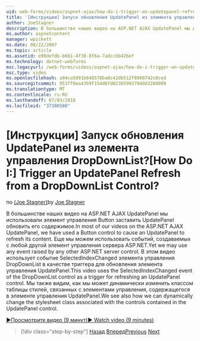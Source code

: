 ```yaml
---
uid: web-forms/videos/aspnet-ajax/how-do-i-trigger-an-updatepanel-refresh-from-a-dropdownlist-control
title: '[Инструкции] Запуск обновления UpdatePanel из элемента управления DropDownList? | Документы Майкрософт'
author: JoeStagner
description: В большинстве наших видео на ASP.NET AJAX UpdatePanel мы использовали элемент управления Button заставить UpdatePanel обновить его содержимое. Еще мы можем использовать любое событие...
ms.author: aspnetcontent
manager: wpickett
ms.date: 08/22/2007
ms.topic: article
ms.assetid: e90defdb-b6b1-4f38-8f6a-7adccbb426ef
ms.technology: dotnet-webforms
msc.legacyurl: /web-forms/videos/aspnet-ajax/how-do-i-trigger-an-updatepanel-refresh-from-a-dropdownlist-control
msc.type: video
ms.openlocfilehash: a94ca5891b848578ba8c42db512f8960742c0ced
ms.sourcegitcommit: 953ff9ea4369f154d6fd0239599279ddd3280009
ms.translationtype: MT
ms.contentlocale: ru-RU
ms.lasthandoff: 07/03/2018
ms.locfileid: "37380588"
---
```

<a name="how-do-i-trigger-an-updatepanel-refresh-from-a-dropdownlist-control"></a><span data-ttu-id="a62ed-105">[Инструкции] Запуск обновления UpdatePanel из элемента управления DropDownList?</span><span class="sxs-lookup"><span data-stu-id="a62ed-105">[How Do I:] Trigger an UpdatePanel Refresh from a DropDownList Control?</span></span>
====================
<span data-ttu-id="a62ed-106">по [(Joe Stagner)](https://github.com/JoeStagner)</span><span class="sxs-lookup"><span data-stu-id="a62ed-106">by [Joe Stagner](https://github.com/JoeStagner)</span></span>

<span data-ttu-id="a62ed-107">В большинстве наших видео на ASP.NET AJAX UpdatePanel мы использовали элемент управления Button заставить UpdatePanel обновить его содержимое.</span><span class="sxs-lookup"><span data-stu-id="a62ed-107">In most of our videos on the ASP.NET AJAX UpdatePanel, we have used a Button control to cause an UpdatePanel to refresh its content.</span></span> <span data-ttu-id="a62ed-108">Еще мы можем использовать событий, создаваемых с любой другой элемент управления сервера ASP.NET.</span><span class="sxs-lookup"><span data-stu-id="a62ed-108">Yet we may use any event raised by any other ASP.NET server control.</span></span> <span data-ttu-id="a62ed-109">В этом видео использует событие SelectedIndexChanged элемента управления DropDownList в качестве триггера для обновления элемента управления UpdatePanel.</span><span class="sxs-lookup"><span data-stu-id="a62ed-109">This video uses the SelectedIndexChanged event of the DropDownList control as a trigger for refreshing an UpdatePanel control.</span></span> <span data-ttu-id="a62ed-110">Мы также видим, как мы может динамически изменить классом таблицы стилей, связанных с элементами управления, содержащегося в элементе управления UpdatePanel.</span><span class="sxs-lookup"><span data-stu-id="a62ed-110">We see also how we can dynamically change the stylesheet class associated with the controls contained in the UpdatePanel control.</span></span>

[<span data-ttu-id="a62ed-111">&#9654;Просмотрите видео (9 минут)</span><span class="sxs-lookup"><span data-stu-id="a62ed-111">&#9654; Watch video (9 minutes)</span></span>](https://channel9.msdn.com/Blogs/ASP-NET-Site-Videos/how-do-i-trigger-an-updatepanel-refresh-from-a-dropdownlist-control)

> [!div class="step-by-step"]
> <span data-ttu-id="a62ed-112">[Назад](how-do-i-implement-the-persistent-communications-pattern-using-web-services.md)
> [Вперед](how-do-i-create-an-aspnet-ajax-extender-from-scratch.md)</span><span class="sxs-lookup"><span data-stu-id="a62ed-112">[Previous](how-do-i-implement-the-persistent-communications-pattern-using-web-services.md)
[Next](how-do-i-create-an-aspnet-ajax-extender-from-scratch.md)</span></span>
